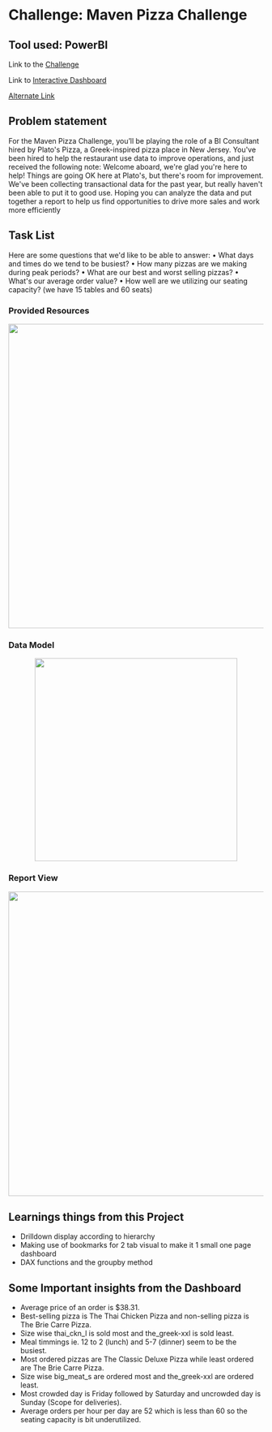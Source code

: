 # Challenge: Maven Pizza Challenge

## Tool used: PowerBI

Link to the [Challenge](https://www.mavenanalytics.io/data-playground)

Link to [Interactive Dashboard](https://community.powerbi.com/)

[Alternate Link](https://www.novypro.com/project/)


## Problem statement

For the Maven Pizza Challenge, you’ll be playing the role of a BI Consultant hired by Plato's Pizza, a Greek-inspired pizza place in New Jersey. You've been hired to help the restaurant use data to improve operations, and just received the following note:
Welcome aboard, we're glad you're here to help!
Things are going OK here at Plato's, but there's room for improvement. We've been collecting transactional data for the past year, but really haven't been able to put it to good use. Hoping you can analyze the data and put together a report to help us find opportunities to drive more sales and work more efficiently


## Task List

Here are some questions that we'd like to be able to answer:
•	What days and times do we tend to be busiest?
•	How many pizzas are we making during peak periods?
•	What are our best and worst selling pizzas?
•	What's our average order value?
•	How well are we utilizing our seating capacity? (we have 15 tables and 60 seats)


### Provided Resources
<p align="center">
    <img src="https://github.com/Shaah-i/PowerBi-Dasboards/tree/main/" width="600">
</p>


### Data Model

<p align="center">
    <img src='https://github.com/Shaah-i/PowerBi-Dasboards/blob/main/' height="400">
</p>


### Report View

<p align="center">
    <img src='https://github.com/Shaah-i/PowerBi-Dasboards/blob/main/' width="600">
</p>


## Learnings things from this Project 
- Drilldown display according to hierarchy
- Making use of bookmarks for 2 tab visual to make it 1 small one page dashboard
- DAX functions and the groupby method


## Some Important insights from the Dashboard
- Average price of an order is $38.31.
- Best-selling pizza is The Thai Chicken Pizza and non-selling pizza is The Brie Carre Pizza.
- Size wise thai_ckn_l is sold most and the_greek-xxl is sold least.
- Meal timmings ie. 12 to 2 (lunch) and 5-7 (dinner) seem to be the busiest.
- Most ordered pizzas are The Classic Deluxe Pizza while least ordered are The Brie Carre Pizza.
- Size wise big_meat_s are ordered most and the_greek-xxl are ordered least.
- Most crowded day is Friday followed by Saturday and uncrowded day is Sunday (Scope for deliveries).
- Average orders per hour per day are 52 which is less than 60 so the seating capacity is bit underutilized.